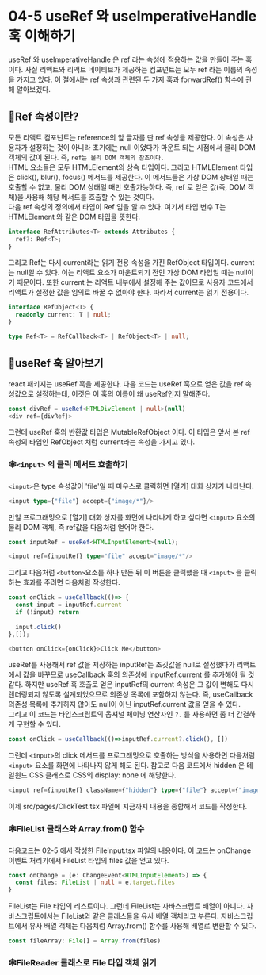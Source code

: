 # 04-5 useRef 와 useImperativeHandle 훅 이해하기
useRef 와 useImperativeHandle 은 ref 라는 속성에 적용하는 값을 만들어 주는 훅이다. 사실 리액트와 리액트 네이티브가 제공하는 컴포넌트는 모두 ref 라는
이름의 속성을 가지고 있다. 이 절에서는 ref 속성과 관련된 두 가지 훅과 forwardRef() 함수에 관해 알아보겠다.

## 🎈Ref 속성이란?
모든 리액트 컴포넌트는 reference의 앞 글자를 딴 ref 속성을 제공한다. 이 속성은 사용자가 설정하는 것이 아니라 초기에는 null 이었다가
마운트 되는 시점에서 물리 DOM 객체의 값이 된다. 즉, `ref는 물리 DOM 객체의 참조이다.`  
HTML 요소들은 모두 HTMLElement의 상속 타입이다. 그리고 HTMLElement 타입은 click(), blur(), focus() 메서드를 제공한다.
이 메서드들은 가상 DOM 상태일 때는 호출할 수 없고, 물리 DOM 상태일 때만 호출가능하다. 즉, ref 로 얻은 값(즉, DOM 객체)을 사용해
해당 메서드를 호출할 수 있는 것이다.  
다음 ref 속성의 정의에서 타입이 Ref<T> 임을 알 수 있다. 여기서 타입 변수 T는 HTMLElement 와 같은 DOM 타입을 뜻한다.
```typescript jsx
interface RefAttributes<T> extends Attributes {
  ref?: Ref<T>;
}
```
그리고 Ref<T>는 다시 current라는 읽기 전용 속성을 가진 RefObject<T> 타입이다. current는 null일 수 있다. 이는 리액트 요소가
마운트되기 전인 가상 DOM 타입일 때는 null이기 때문이다. 또한 current 는 리액트 내부에서 설정해 주는 값이므로 사용자 코드에서 리액트가 설정한 값을
임의로 바꿀 수 없아야 한다. 따라서 current는 읽기 전용이다.
```typescript jsx
interface RefObject<T> {
  readonly current: T | null;
}

type Ref<T> = RefCallback<T> | RefObject<T> | null;
```

## 🎈useRef 훅 알아보기
react 패키지는 useRef 훅을 제공한다. 다음 코드는 useRef 훅으로 얻은 값을 ref 속성값으로 설정하는데, 이것은 이 훅의 이름이 왜 useRef인지 말해준다.
```typescript jsx
const divRef = useRef<HTMLDivElement | null>(null)
<div ref={divRef}>
```
그런데 useRef 훅의 반환값 타입은 MutableRefObject<T> 이다.
이 타입은 앞서 본 ref 속성의 타입인 RefObject<T> 처럼 current라는 속성을 가지고 있다.

### 🕸️`<input>` 의 클릭 메서드 호출하기
`<input>`은 type 속성값이 'file'일 때 마우스로 클릭하면 [열기] 대화 상자가 나타난다. 
```typescript jsx
<input type={"file"} accept={"image/*"}/>
```
만일 프로그래밍으로 [열기] 대화 상자를 화면에 나타나게 하고 싶다면 `<input>` 요소의 물리 DOM 객체, 즉 ref값을 다음처럼 얻어야 한다.
```typescript jsx
const inputRef = useRef<HTMLInputElement>(null);

<input ref={inputRef} type="file" accept="image/*"/>
```
그리고 다음처럼 `<button>`요소를 하나 만든 뒤 이 버튼을 클릭했을 때 `<input>` 을 클릭하는 효과를 주려면 다음처럼 작성한다.
```typescript jsx
const onClick = useCallback(()=> {
  const input = inputRef.current
  if (!input) return
  
  input.click()
},[]);

<button onClick={onClick}>Click Me</button>

```
useRef를 사용해서 ref 값을 저장하는 inputRef는 초깃값을 null로 설정했다가 리액트에서 값을 바꾸므로 useCallback 훅의 의존성에 inputRef.current 를 추가해야 될 것 같다.
하지만 useRef 훅 호출로 얻은 inputRef의 current 속성은 그 값이 변해도 다시 렌더링되지 않도록 설계되었으므로 의존성 목록에 포함하지 않는다.
즉, useCallback 의존성 목록에 추가하지 않아도 null이 아닌 inputRef.current 값을 얻을 수 있다.  
그리고 이 코드는 타입스크립트의 옵셔널 체이닝 연산자인 `?.` 를 사용하면 좀 더 간결하게 구현할 수 있다.

```typescript jsx
const onClick = useCallback(()=>inputRef.current?.click(), [])
```

그런데 `<input>`의 click 메서드를 프로그래밍으로 호출하는 방식을 사용하면 다음처럼 `<input>` 요소를 화면에 나타나지 않게 해도 된다.
참고로 다음 코드에서 hidden 은 테일윈드 CSS 클래스로 CSS의 display: none 에 해당한다.
```typescript jsx
<input ref={inputRef} className={"hidden"} type={"file"} accept={"image/*"}/>
```

이제 src/pages/ClickTest.tsx 파일에 지금까지 내용을 종합해서 코드를 작성한다.

### 🕸️FileList 클래스와 Array.from() 함수
다음코드는 02-5 에서 작성한 FileInput.tsx 파일의 내용이다. 이 코드는 onChange 이벤트 처리기에서 FileList 타입의
files 값을 얻고 있다.
```typescript jsx
const onChange = (e: ChangeEvent<HTMLInputElement>) => {
  const files: FileList | null = e.target.files
}
```
FileList는 File 타입의 리스트이다. 그런데 FileList는 자바스크립트 배열이 아니다. 자바스크립트에서는 FileList와 같은 클래스들을 유사 배열 객체라고 부른다.
자바스크립트에서 유사 배열 객체는 다음처럼 Array.from() 함수를 사용해 배열로 변환할 수 있다.
```typescript jsx
const fileArray: File[] = Array.from(files)
```

### 🕸️FileReader 클래스로 File 타입 객체 읽기



























































